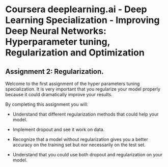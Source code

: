 # Coursera deeplearning.ai - Deep Learning Specialization - Improving Deep Neural Networks: Hyperparameter tuning, Regularization and Optimization

## Assignment 2: Regularization.

Welcome to the first assignment of the hyper parameters tuning specialization. It is very important that you regularize your model properly because it could dramatically improve your results.

By completing this assignment you will:

- Understand that different regularization methods that could help your model.

- Implement dropout and see it work on data.

- Recognize that a model without regularization gives you a better accuracy on the training set but nor necessarily on the test set.

- Understand that you could use both dropout and regularization on your model.